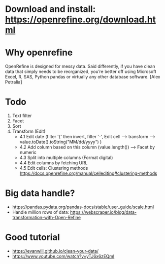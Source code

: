 # Download and install: https://openrefine.org/download.html

# Why openrefine

<p>OpenRefine is designed for messy data. Said differently, if you have clean data that simply needs to be reorganized, you’re better off using Microsoft Excel, R, SAS, Python pandas or virtually any other database software. [Alex Petralia]</p>

# Todo

1. Text filter
2. Facet
3. Sort
4. Transform (Edit)
   * 4.1 Edit date (filter '{' then invert, filter '-', Edit cell --> transform --> value.toDate().toString("MM/dd/yyyy") )
   * 4.2 Add column based on this column (value.length()) --> Facet by numeric
   * 4.3 Split into multiple columns (Format digital)
   * 4.4 Edit columns by fetching URL
   * 4.5 Edit cells: Clustering methods https://docs.openrefine.org/manual/cellediting#clustering-methods


# Big data handle?
- https://pandas.pydata.org/pandas-docs/stable/user_guide/scale.html
- Handle million rows of data: https://webscraper.io/blog/data-transformation-with-Open-Refine

# Good tutorial
- https://evanwill.github.io/clean-your-data/
- https://www.youtube.com/watch?v=yTJ6x6zEQmI
